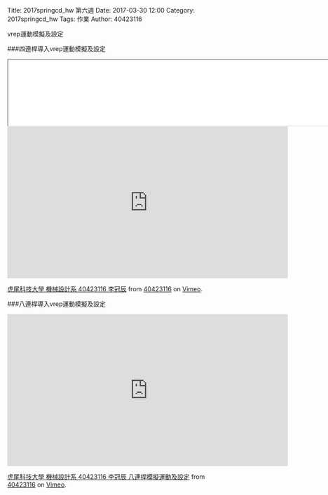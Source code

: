 Title: 2017springcd_hw 第六週
Date: 2017-03-30 12:00
Category: 2017springcd_hw
Tags: 作業
Author: 40423116

vrep運動模擬及設定

<!-- PELICAN_END_SUMMARY -->

###四連桿導入vrep運動模擬及設定

<iframe src="./../2017springcd/w1/40423116_fourbar.html"width="800"></iframe sr>

<iframe src="https://player.vimeo.com/video/211701804" width="640" height="347" frameborder="0" webkitallowfullscreen mozallowfullscreen allowfullscreen></iframe>
<p><a href="https://vimeo.com/211701804">虎尾科技大學 機械設計系 40423116 李冠辰</a> from <a href="https://vimeo.com/user47573583">40423116</a> on <a href="https://vimeo.com">Vimeo</a>.</p>


###八連桿導入vrep運動模擬及設定

<iframe src="https://player.vimeo.com/video/211696265" width="640" height="347" frameborder="0" webkitallowfullscreen mozallowfullscreen allowfullscreen></iframe>
<p><a href="https://vimeo.com/211696265">虎尾科技大學 機械設計系 40423116 李冠辰 八連桿模擬運動及設定</a> from <a href="https://vimeo.com/user47573583">40423116</a> on <a href="https://vimeo.com">Vimeo</a>.</p>